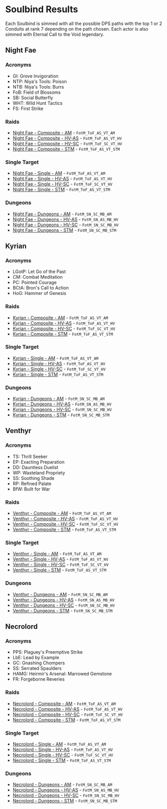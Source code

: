 # Soulbind Results

Each Soulbind is simmed with all the possible DPS paths with the top 1 or 2 Conduits at rank 7 depending on the path chosen. Each actor is also simmed with Eternal Call to the Void legendary.

## Night Fae
### Acronyms
- GI: Grove Invigoration
- NTP: Niya's Tools: Poison
- NTB: Niya's Tools: Burrs
- FoB: Field of Blossoms
- SB: Social Butterfly
- WHT: Wild Hunt Tactics
- FS: First Strike
### Raids
- [Night Fae - Composite - AM](results/Results_Composite_am_night_fae.md) - `FotM_ToF_AS_VT_AM`
- [Night Fae - Composite - HV-AS](results/Results_Composite_hv-as_night_fae.md) - `FotM_ToF_AS_VT_HV`
- [Night Fae - Composite - HV-SC](results/Results_Composite_hv-sc_night_fae.md) - `FotM_ToF_SC_VT_HV`
- [Night Fae - Composite - STM](results/Results_Composite_stm_night_fae.md) - `FotM_ToF_AS_VT_STM`

### Single Target
- [Night Fae - Single - AM](results/Results_Single_am_night_fae.md) - `FotM_ToF_AS_VT_AM`
- [Night Fae - Single - HV-AS](results/Results_Single_hv-as_night_fae.md) - `FotM_ToF_AS_VT_HV`
- [Night Fae - Single - HV-SC](results/Results_Single_hv-sc_night_fae.md) - `FotM_ToF_SC_VT_HV`
- [Night Fae - Single - STM](results/Results_Single_stm_night_fae.md) - `FotM_ToF_AS_VT_STM`

### Dungeons
- [Night Fae - Dungeons - AM](results/Results_Dungeons_am_night_fae.md) - `FotM_SN_SC_MB_AM`
- [Night Fae - Dungeons - HV-AS](results/Results_Dungeons_hv-as_night_fae.md) - `FotM_SN_AS_MB_HV`
- [Night Fae - Dungeons - HV-SC](results/Results_Dungeons_hv-sc_night_fae.md) - `FotM_SN_SC_MB_HV`
- [Night Fae - Dungeons - STM](results/Results_Dungeons_stm_night_fae.md) - `FotM_SN_SC_MB_STM`

## Kyrian
### Acronyms
- LGotP: Let Go of the Past
- CM: Combat Meditation
- PC: Pointed Courage
- BCtA: Bron's Call to Action
- HoG: Hammer of Genesis
### Raids
- [Kyrian - Composite - AM](results/Results_Composite_am_kyrian.md) - `FotM_ToF_AS_VT_AM`
- [Kyrian - Composite - HV-AS](results/Results_Composite_hv-as_kyrian.md) - `FotM_ToF_AS_VT_HV`
- [Kyrian - Composite - HV-SC](results/Results_Composite_hv-sc_kyrian.md) - `FotM_ToF_SC_VT_HV`
- [Kyrian - Composite - STM](results/Results_Composite_stm_kyrian.md) - `FotM_ToF_AS_VT_STM`

### Single Target
- [Kyrian - Single - AM](results/Results_Single_am_kyrian.md) - `FotM_ToF_AS_VT_AM`
- [Kyrian - Single - HV-AS](results/Results_Single_hv-as_kyrian.md) - `FotM_ToF_AS_VT_HV`
- [Kyrian - Single - HV-SC](results/Results_Single_hv-sc_kyrian.md) - `FotM_ToF_SC_VT_HV`
- [Kyrian - Single - STM](results/Results_Single_stm_kyrian.md) - `FotM_ToF_AS_VT_STM`

### Dungeons
- [Kyrian - Dungeons - AM](results/Results_Dungeons_am_kyrian.md) - `FotM_SN_SC_MB_AM`
- [Kyrian - Dungeons - HV-AS](results/Results_Dungeons_hv-as_kyrian.md) - `FotM_SN_AS_MB_HV`
- [Kyrian - Dungeons - HV-SC](results/Results_Dungeons_hv-sc_kyrian.md) - `FotM_SN_SC_MB_HV`
- [Kyrian - Dungeons - STM](results/Results_Dungeons_stm_kyrian.md) - `FotM_SN_SC_MB_STM`

## Venthyr
### Acronyms
- TS: Thrill Seeker
- EP: Exacting Preparation
- DD: Dauntless Duelist
- WP: Wasteland Propriety
- SS: Soothing Shade
- RP: Refined Palate
- BfW: Built for War
### Raids
- [Venthyr - Composite - AM](results/Results_Composite_am_venthyr.md) - `FotM_ToF_AS_VT_AM`
- [Venthyr - Composite - HV-AS](results/Results_Composite_hv-as_venthyr.md) - `FotM_ToF_AS_VT_HV`
- [Venthyr - Composite - HV-SC](results/Results_Composite_hv-sc_venthyr.md) - `FotM_ToF_SC_VT_HV`
- [Venthyr - Composite - STM](results/Results_Composite_stm_venthyr.md) - `FotM_ToF_AS_VT_STM`

### Single Target
- [Venthyr - Single - AM](results/Results_Single_am_venthyr.md) - `FotM_ToF_AS_VT_AM`
- [Venthyr - Single - HV-AS](results/Results_Single_hv-as_venthyr.md) - `FotM_ToF_AS_VT_HV`
- [Venthyr - Single - HV-SC](results/Results_Single_hv-sc_venthyr.md) - `FotM_ToF_SC_VT_HV`
- [Venthyr - Single - STM](results/Results_Single_stm_venthyr.md) - `FotM_ToF_AS_VT_STM`

### Dungeons
- [Venthyr - Dungeons - AM](results/Results_Dungeons_am_venthyr.md) - `FotM_SN_SC_MB_AM`
- [Venthyr - Dungeons - HV-AS](results/Results_Dungeons_hv-as_venthyr.md) - `FotM_SN_AS_MB_HV`
- [Venthyr - Dungeons - HV-SC](results/Results_Dungeons_hv-sc_venthyr.md) - `FotM_SN_SC_MB_HV`
- [Venthyr - Dungeons - STM](results/Results_Dungeons_stm_venthyr.md) - `FotM_SN_SC_MB_STM`

## Necrolord
### Acronyms
- PPS: Plaguey's Preemptive Strike
- LbE: Lead by Example
- GC: Gnashing Chompers
- SS: Serrated Spaulders
- HAMG: Heirmir's Arsenal: Marrowed Gemstone
- FR: Forgeborne Reveries
### Raids
- [Necrolord - Composite - AM](results/Results_Composite_am_necrolord.md) - `FotM_ToF_AS_VT_AM`
- [Necrolord - Composite - HV-AS](results/Results_Composite_hv-as_necrolord.md) - `FotM_ToF_AS_VT_HV`
- [Necrolord - Composite - HV-SC](results/Results_Composite_hv-sc_necrolord.md) - `FotM_ToF_SC_VT_HV`
- [Necrolord - Composite - STM](results/Results_Composite_stm_necrolord.md) - `FotM_ToF_AS_VT_STM`

### Single Target
- [Necrolord - Single - AM](results/Results_Single_am_necrolord.md) - `FotM_ToF_AS_VT_AM`
- [Necrolord - Single - HV-AS](results/Results_Single_hv-as_necrolord.md) - `FotM_ToF_AS_VT_HV`
- [Necrolord - Single - HV-SC](results/Results_Single_hv-sc_necrolord.md) - `FotM_ToF_SC_VT_HV`
- [Necrolord - Single - STM](results/Results_Single_stm_necrolord.md) - `FotM_ToF_AS_VT_STM`

### Dungeons
- [Necrolord - Dungeons - AM](results/Results_Dungeons_am_necrolord.md) - `FotM_SN_SC_MB_AM`
- [Necrolord - Dungeons - HV-AS](results/Results_Dungeons_hv-as_necrolord.md) - `FotM_SN_AS_MB_HV`
- [Necrolord - Dungeons - HV-SC](results/Results_Dungeons_hv-sc_necrolord.md) - `FotM_SN_SC_MB_HV`
- [Necrolord - Dungeons - STM](results/Results_Dungeons_stm_necrolord.md) - `FotM_SN_SC_MB_STM`